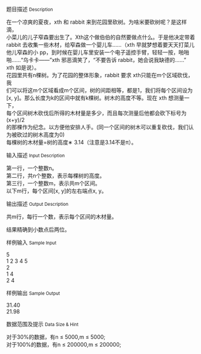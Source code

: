 <div class="panel panel-default">
<div class="area-title">
<span>
题目描述
<small>Description</small>
</span></div>
<div class="panel-body">

<p>在一个凉爽的夏夜，xth 和 rabbit 来到花园里砍树。为啥米要砍树呢？是这样滴，<br>小菜儿的儿子窄森要出生了。Xth这个做伯伯的自然要做点什么。于是他决定带着<br>rabbit 去收集一些木材，给窄森做一个婴儿车……（xth 早就梦想着要天天打菜儿<br>他儿窄森的小 pp，到时候在婴儿车里安装一个电子遥控手臂，轻轻一按，啪啪<br>啪……“乌卡卡——”xth 邪恶滴笑了，“不要告诉 rabbit，她会说我缺德的……”<br>xth 如是说）。<br>花园里共有n棵树。为了花园的整体形象，rabbit 要求 xth只能在m个区域砍伐，我<br>们可以将这m个区域看成m个区间，树的间距相等，都是1，我们将每个区间设为<br>[x, y]。那么长度为k的区间中就有k棵树。树木的高度不等。现在 xth 想测量一下，<br>每个区间树木砍伐后所得的木材量是多少，而且每次测量后他都会砍下标号为<br>(x+y)/2<br>的那棵作为纪念。以方便他安排人手。(同一个区间的树木可以重复砍伐，我们认<br>为被砍过的树木高度为0)<br>每棵树的木材量=树的高度∗ 3.14（注意是3.14不是π）。</p>

</div>
</div>

<div class="panel panel-default">
<div class="area-title">
<span>
输入描述
<small>Input Description</small>
</span></div>
<div class="panel-body">
<p>第一行，一个整数n。<br>第二行，共n个整数，表示每棵树的高度。<br>第三行，一个整数m，表示共m个区间。<br>以下m行，每个区间[x, y]的左右端点x, y。</p>

</div>
</div>
<div  class="panel panel-default">
<div class="area-title">
<span>
输出描述
<small>Output Description</small>
</span></div>
<div class="panel-body">

<p>共m行，每行一个数，表示每个区间的木材量。</p>
<p>结果精确到小数点后两位。</p>

</div>
</div>


<div class="panel panel-default">
<div class="area-title">
<span>
样例输入
<small>Sample Input</small>
</span></div>
<div class="panel-body">
<p>5<br>1 2 3 4 5<br>2<br>1 4<br>2 4</p>

</div>
</div>

<div class="panel panel-default">
<div class="area-title">
<span>
样例输出
<small>Sample Output</small>
</span></div>
<div class="panel-body">
<p>31.40<br>21.98</p>

</div>
</div>

<div class="panel panel-default">
<div class="area-title">
<span>
数据范围及提示
<small>Data Size & Hint</small>
</span></div>
<div class="panel-body">
<p>对于30%的数据，有n ≤ 5000,m ≤ 5000;<br>对于100%的数据，有n ≤ 200000,m ≤ 200000;</p>
</div>
</div>